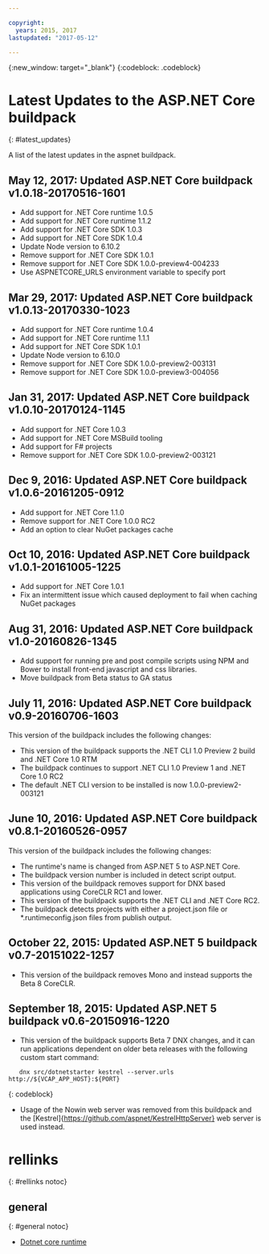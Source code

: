 ```yaml
---

copyright:
  years: 2015, 2017
lastupdated: "2017-05-12"

---
```


{:new_window: target="_blank"}
{:codeblock: .codeblock}

# Latest Updates to the ASP.NET Core buildpack
{: #latest_updates}


A list of the latest updates in the aspnet buildpack.

## May 12, 2017: Updated ASP.NET Core buildpack v1.0.18-20170516-1601

* Add support for .NET Core runtime 1.0.5
* Add support for .NET Core runtime 1.1.2
* Add support for .NET Core SDK 1.0.3
* Add support for .NET Core SDK 1.0.4
* Update Node version to 6.10.2
* Remove support for .NET Core SDK 1.0.1
* Remove support for .NET Core SDK 1.0.0-preview4-004233
* Use ASPNETCORE_URLS environment variable to specify port

## Mar 29, 2017: Updated ASP.NET Core buildpack v1.0.13-20170330-1023

* Add support for .NET Core runtime 1.0.4
* Add support for .NET Core runtime 1.1.1
* Add support for .NET Core SDK 1.0.1
* Update Node version to 6.10.0
* Remove support for .NET Core SDK 1.0.0-preview2-003131
* Remove support for .NET Core SDK 1.0.0-preview3-004056

## Jan 31, 2017: Updated ASP.NET Core buildpack v1.0.10-20170124-1145

* Add support for .NET Core 1.0.3
* Add support for .NET Core MSBuild tooling
* Add support for F# projects
* Remove support for .NET Core SDK 1.0.0-preview2-003121

## Dec 9, 2016: Updated ASP.NET Core buildpack v1.0.6-20161205-0912

* Add support for .NET Core 1.1.0
* Remove support for .NET Core 1.0.0 RC2
* Add an option to clear NuGet packages cache

## Oct 10, 2016: Updated ASP.NET Core buildpack v1.0.1-20161005-1225

* Add support for .NET Core 1.0.1
* Fix an intermittent issue which caused deployment to fail when caching NuGet packages

## Aug 31, 2016: Updated ASP.NET Core buildpack v1.0-20160826-1345

* Add support for running pre and post compile scripts using NPM and Bower to install front-end javascript and css libraries.
* Move buildpack from Beta status to GA status

## July 11, 2016: Updated ASP.NET Core buildpack v0.9-20160706-1603

This version of the buildpack includes the following changes:

* This version of the buildpack supports the .NET CLI 1.0 Preview 2 build and .NET Core 1.0 RTM
* The buildpack continues to support .NET CLI 1.0 Preview 1 and .NET Core 1.0 RC2
* The default .NET CLI version to be installed is now 1.0.0-preview2-003121

## June 10, 2016: Updated ASP.NET Core buildpack v0.8.1-20160526-0957

This version of the buildpack includes the following changes:

* The runtime's name is changed from ASP.NET 5 to ASP.NET Core.
* The buildpack version number is included in detect script output.
* This version of the buildpack removes support for DNX based applications using CoreCLR RC1 and lower.
* This version of the buildpack supports the .NET CLI and .NET Core RC2.
* The buildpack detects projects with either a project.json file or *.runtimeconfig.json files from publish output.

## October 22, 2015: Updated ASP.NET 5 buildpack v0.7-20151022-1257

* This version of the buildpack removes Mono and instead supports the Beta 8 CoreCLR.

## September 18, 2015: Updated ASP.NET 5 buildpack v0.6-20150916-1220

* This version of the buildpack supports Beta 7 DNX changes, and it can run applications dependent on older beta releases with the following custom start command:

```
   dnx src/dotnetstarter kestrel --server.urls http://${VCAP_APP_HOST}:${PORT}
```
{: codeblock}

* Usage of the Nowin web server was removed from this buildpack and the [Kestrel]{https://github.com/aspnet/KestrelHttpServer} web server is used instead.

# rellinks
{: #rellinks notoc}
## general
{: #general notoc}
* [Dotnet core runtime](index.html)
